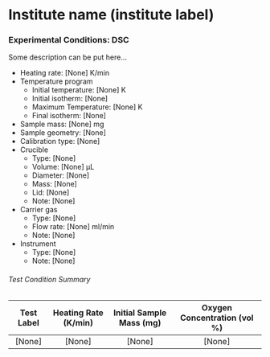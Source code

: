 # Institute name (institute label)

### Experimental Conditions: DSC
Some description can be put here...


* Heating rate: [None] K/min
* Temperature program
  - Initial temperature: [None] K
  - Initial isotherm: [None]
  - Maximum Temperature: [None] K
  - Final isotherm: [None]
* Sample mass: [None] mg
* Sample geometry: [None]
* Calibration type: [None]
* Crucible
  - Type: [None]
  - Volume: [None] µL
  - Diameter: [None]
  - Mass: [None]
  - Lid: [None]
  - Note: [None]
* Carrier gas
  - Type: [None]
  - Flow rate: [None] ml/min
  - Note: [None]
* Instrument
  - Type: [None]
  - Note: [None]

###### Test Condition Summary

| Test Label | Heating Rate (K/min) | Initial Sample Mass (mg) | Oxygen Concentration (vol %) |
|:----------:|:--------------------:|:------------------------:|:------------------------------:|
| [None] | [None] | [None] | [None] |
